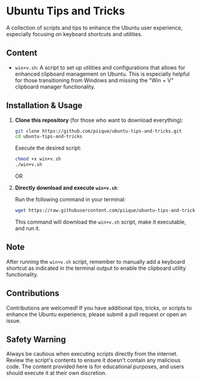 # Ubuntu Tips and Tricks

A collection of scripts and tips to enhance the Ubuntu user experience, especially focusing on keyboard shortcuts and utilities.

## Content

- `win+v.sh`: A script to set up utilities and configurations that allows for enhanced clipboard management on Ubuntu. This is especially helpful for those transitioning from Windows and missing the "Win + V" clipboard manager functionality.

## Installation & Usage

1. **Clone this repository** (for those who want to download everything):

    ```bash
    git clone https://github.com/piique/ubuntu-tips-and-tricks.git
    cd ubuntu-tips-and-tricks
    ```

   Execute the desired script:

   ```bash
   chmod +x win+v.sh
   ./win+v.sh
   ```

   OR

2. **Directly download and execute `win+v.sh`**:

   Run the following command in your terminal:

   ```bash
   wget https://raw.githubusercontent.com/piique/ubuntu-tips-and-tricks/main/win+v.sh -O win+v.sh && chmod +x win+v.sh && ./win+v.sh
   ```

   This command will download the `win+v.sh` script, make it executable, and run it.

## Note

After running the `win+v.sh` script, remember to manually add a keyboard shortcut as indicated in the terminal output to enable the clipboard utility functionality.

## Contributions

Contributions are welcomed! If you have additional tips, tricks, or scripts to enhance the Ubuntu experience, please submit a pull request or open an issue.

## Safety Warning

Always be cautious when executing scripts directly from the internet. Review the script's contents to ensure it doesn't contain any malicious code. The content provided here is for educational purposes, and users should execute it at their own discretion.
